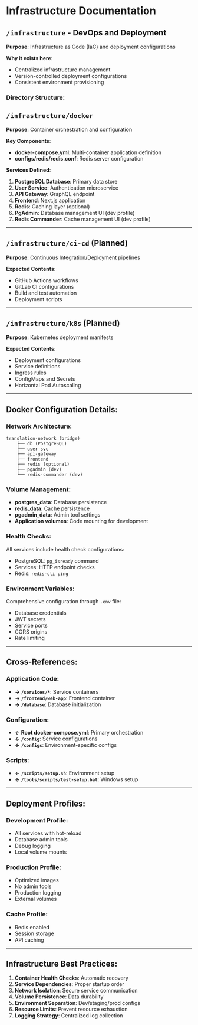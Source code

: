 # Infrastructure Documentation

## `/infrastructure` - DevOps and Deployment

**Purpose**: Infrastructure as Code (IaC) and deployment configurations

**Why it exists here**: 
- Centralized infrastructure management
- Version-controlled deployment configurations
- Consistent environment provisioning

### Directory Structure:

## `/infrastructure/docker`
**Purpose**: Container orchestration and configuration

**Key Components**:
- **docker-compose.yml**: Multi-container application definition
- **configs/redis/redis.conf**: Redis server configuration

**Services Defined**:
1. **PostgreSQL Database**: Primary data store
2. **User Service**: Authentication microservice
3. **API Gateway**: GraphQL endpoint
4. **Frontend**: Next.js application
5. **Redis**: Caching layer (optional)
6. **PgAdmin**: Database management UI (dev profile)
7. **Redis Commander**: Cache management UI (dev profile)

---

## `/infrastructure/ci-cd` (Planned)
**Purpose**: Continuous Integration/Deployment pipelines

**Expected Contents**:
- GitHub Actions workflows
- GitLab CI configurations
- Build and test automation
- Deployment scripts

---

## `/infrastructure/k8s` (Planned)
**Purpose**: Kubernetes deployment manifests

**Expected Contents**:
- Deployment configurations
- Service definitions
- Ingress rules
- ConfigMaps and Secrets
- Horizontal Pod Autoscaling

---

## Docker Configuration Details:

### Network Architecture:
```
translation-network (bridge)
    ├── db (PostgreSQL)
    ├── user-svc
    ├── api-gateway
    ├── frontend
    ├── redis (optional)
    ├── pgadmin (dev)
    └── redis-commander (dev)
```

### Volume Management:
- **postgres_data**: Database persistence
- **redis_data**: Cache persistence
- **pgadmin_data**: Admin tool settings
- **Application volumes**: Code mounting for development

### Health Checks:
All services include health check configurations:
- PostgreSQL: `pg_isready` command
- Services: HTTP endpoint checks
- Redis: `redis-cli ping`

### Environment Variables:
Comprehensive configuration through `.env` file:
- Database credentials
- JWT secrets
- Service ports
- CORS origins
- Rate limiting

---

## Cross-References:

### Application Code:
- **→ `/services/*`**: Service containers
- **→ `/frontend/web-app`**: Frontend container
- **→ `/database`**: Database initialization

### Configuration:
- **← Root docker-compose.yml**: Primary orchestration
- **← `/config`**: Service configurations
- **← `/configs`**: Environment-specific configs

### Scripts:
- **← `/scripts/setup.sh`**: Environment setup
- **← `/tools/scripts/test-setup.bat`**: Windows setup

---

## Deployment Profiles:

### Development Profile:
- All services with hot-reload
- Database admin tools
- Debug logging
- Local volume mounts

### Production Profile:
- Optimized images
- No admin tools
- Production logging
- External volumes

### Cache Profile:
- Redis enabled
- Session storage
- API caching

---

## Infrastructure Best Practices:
1. **Container Health Checks**: Automatic recovery
2. **Service Dependencies**: Proper startup order
3. **Network Isolation**: Secure service communication
4. **Volume Persistence**: Data durability
5. **Environment Separation**: Dev/staging/prod configs
6. **Resource Limits**: Prevent resource exhaustion
7. **Logging Strategy**: Centralized log collection